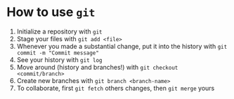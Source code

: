 # How to use `git`
1. Initialize a repository with `git`
2. Stage your files with `git add <file>`
3. Whenever you made a substantial change, put it into the history with `git commit -m "Commit message"`
4. See your history with `git log`
5. Move around (history and branches!) with `git checkout <commit/branch>`
6. Create new branches with `git branch <branch-name>`
7. To collaborate, first `git fetch` others changes, then `git merge` yours
